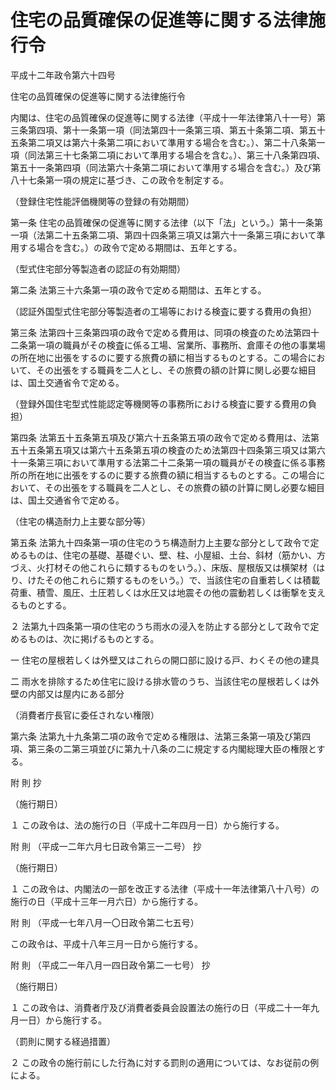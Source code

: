 # 住宅の品質確保の促進等に関する法律施行令

平成十二年政令第六十四号

住宅の品質確保の促進等に関する法律施行令

内閣は、住宅の品質確保の促進等に関する法律（平成十一年法律第八十一号）第三条第四項、第十一条第一項（同法第四十一条第三項、第五十条第二項、第五十五条第二項又は第六十条第二項において準用する場合を含む。）、第二十八条第一項（同法第三十七条第二項において準用する場合を含む。）、第三十八条第四項、第五十一条第四項（同法第六十条第二項において準用する場合を含む。）及び第八十七条第一項の規定に基づき、この政令を制定する。

（登録住宅性能評価機関等の登録の有効期間）

第一条 住宅の品質確保の促進等に関する法律（以下「法」という。）第十一条第一項（法第二十五条第二項、第四十四条第三項又は第六十一条第三項において準用する場合を含む。）の政令で定める期間は、五年とする。

（型式住宅部分等製造者の認証の有効期間）

第二条 法第三十六条第一項の政令で定める期間は、五年とする。

（認証外国型式住宅部分等製造者の工場等における検査に要する費用の負担）

第三条 法第四十三条第四項の政令で定める費用は、同項の検査のため法第四十二条第一項の職員がその検査に係る工場、営業所、事務所、倉庫その他の事業場の所在地に出張をするのに要する旅費の額に相当するものとする。この場合において、その出張をする職員を二人とし、その旅費の額の計算に関し必要な細目は、国土交通省令で定める。

（登録外国住宅型式性能認定等機関等の事務所における検査に要する費用の負担）

第四条 法第五十五条第五項及び第六十五条第五項の政令で定める費用は、法第五十五条第五項又は第六十五条第五項の検査のため法第四十四条第三項又は第六十一条第三項において準用する法第二十二条第一項の職員がその検査に係る事務所の所在地に出張をするのに要する旅費の額に相当するものとする。この場合において、その出張をする職員を二人とし、その旅費の額の計算に関し必要な細目は、国土交通省令で定める。

（住宅の構造耐力上主要な部分等）

第五条 法第九十四条第一項の住宅のうち構造耐力上主要な部分として政令で定めるものは、住宅の基礎、基礎ぐい、壁、柱、小屋組、土台、斜材（筋かい、方づえ、火打材その他これらに類するものをいう。）、床版、屋根版又は横架材（はり、けたその他これらに類するものをいう。）で、当該住宅の自重若しくは積載荷重、積雪、風圧、土圧若しくは水圧又は地震その他の震動若しくは衝撃を支えるものとする。

２ 法第九十四条第一項の住宅のうち雨水の浸入を防止する部分として政令で定めるものは、次に掲げるものとする。

一 住宅の屋根若しくは外壁又はこれらの開口部に設ける戸、わくその他の建具

二 雨水を排除するため住宅に設ける排水管のうち、当該住宅の屋根若しくは外壁の内部又は屋内にある部分

（消費者庁長官に委任されない権限）

第六条 法第九十九条第二項の政令で定める権限は、法第三条第一項及び第四項、第三条の二第三項並びに第九十八条の二に規定する内閣総理大臣の権限とする。

附 則 抄

（施行期日）

１ この政令は、法の施行の日（平成十二年四月一日）から施行する。

附 則 （平成一二年六月七日政令第三一二号） 抄

（施行期日）

１ この政令は、内閣法の一部を改正する法律（平成十一年法律第八十八号）の施行の日（平成十三年一月六日）から施行する。

附 則 （平成一七年八月一〇日政令第二七五号）

この政令は、平成十八年三月一日から施行する。

附 則 （平成二一年八月一四日政令第二一七号） 抄

（施行期日）

１ この政令は、消費者庁及び消費者委員会設置法の施行の日（平成二十一年九月一日）から施行する。

（罰則に関する経過措置）

２ この政令の施行前にした行為に対する罰則の適用については、なお従前の例による。
